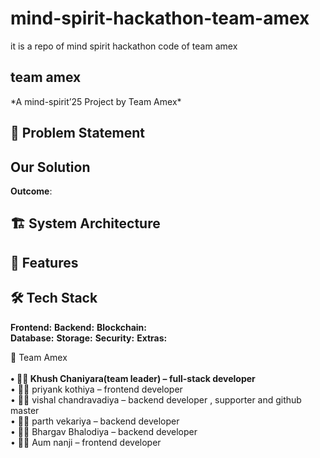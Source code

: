 # mind-spirit-hackathon-team-amex

it is a repo of mind spirit hackathon code of team amex 

<h2>team amex </h2>  
*A mind-spirit’25 Project by Team Amex*

## 📌 Problem Statement  


## Our Solution  

 **Outcome**:

## 🏗️ System Architecture

## 🎯 Features  

## 🛠️ Tech Stack  

**Frontend:**
**Backend:** 
**Blockchain:**  
**Database:** 
**Storage:** 
**Security:** 
**Extras:** 

🤝 Team Amex<br><br>
**•	👨‍💻 Khush Chaniyara(team leader) – full-stack developer**<br>
  •	👨‍💻 priyank kothiya  – frontend developer<br>
  •	👨‍💻 vishal chandravadiya – backend developer , supporter and github master<br>
  •	👨‍💻 parth vekariya –  backend developer<br>
  •	👨‍💻 Bhargav Bhalodiya – backend developer<br>
  •	👨‍💻 Aum nanji – frontend developer<br>
